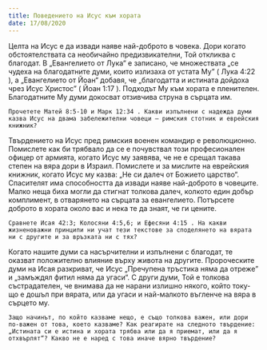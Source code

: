 ```yaml
---
title: Поведението на Исус към хората
date: 17/08/2020
---
```


Целта на Исус е да извади наяве най-доброто в човека. Дори когато обстоятелствата са необичайно предизвикателни, Той откликва с благодат. В „Евангелието от Лука“ е записано, че множествата „се чудеха на благодатните думи, които излизаха от устата Му” ( Лука 4:22 ), а „Евангелието от Йоан“ добавя, че „благодатта и истината дойдоха чрез Исус Христос” ( Йоан 1:17 ). Подходът Му към хората е пленителен. Благодатните Му думи докосват отзивчива струна в сърцата им.

`Прочетете Матей 8:5-10 и Марк 12:34 . Какви изпълнени с надежда думи казва Исус на двама забележителни човеци – римския стотник и еврейския книжник?`

Твърдението на Исус пред римския военен командир е революционно. Помислете как би трябвало да се е почувствал този професионален офицер от армията, когато Исус му заявява, че не е срещал такава степен на вяра дори в Израил. Помислете и за мислите на еврейския книжник, когато Исус му казва: „Не си далеч от Божието царство“. Спасителят има способността да извади наяве най-доброто в човеците. Малко неща биха могли да стигнат толкова далеч, колкото един добър комплимент, в отварянето на сърцата за евангелието. Потърсете доброто в хората около вас и нека те да знаят, че ги цените.

`Сравнете Исая 42:3; Колосяни 4:5,6; и Ефесяни 4:15 . На какви жизненоважни принципи ни учат тези текстове за споделянето на вярата ни с другите и за връзката ни с тях?`

Когато нашите думи са насърчителни и изпълнени с благодат, те оказват положително влияние върху живота на другите. Пророческите думи на Исая разкриват, че Исус „Пречупена тръстика няма да отреже” и „замъждял фитил няма да угаси“. С други думи, Той е толкова състрадателен, че внимава да не нарани излишно някого, който току-що е дошъл при вярата, или да угаси и най-малкото въгленче на вяра в сърцето му.

`Защо начинът, по който казваме нещо, е също толкова важен, или дори по-важен от това, което казваме? Как реагирате на следното твърдение: „Истината си е истина и хората трябва или да я приемат, или да я отхвърлят“? Какво не е наред с това иначе вярно твърдение?`